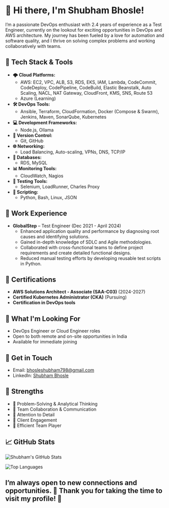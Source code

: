 # 👋 Hi there, I'm Shubham Bhosle!

I’m a passionate DevOps enthusiast with 2.4 years of experience as a Test Engineer, currently on the lookout for exciting opportunities in DevOps and AWS architecture. My journey has been fueled by a love for automation and software quality, and I thrive on solving complex problems and working collaboratively with teams.

## 🔧 Tech Stack & Tools

- **🌩️ Cloud Platforms:** 
  - AWS: EC2, VPC, ALB, S3, RDS, EKS, IAM, Lambda, CodeCommit, CodeDeploy, CodePipeline, CodeBuild, Elastic Beanstalk, Auto Scaling, NACL, NAT Gateway, CloudFront, KMS, SNS, Route 53
  - Azure (Learning)
- **🛠️ DevOps Tools:** 
  - Ansible, Terraform, CloudFormation, Docker (Compose & Swarm), Jenkins, Maven, SonarQube, Kubernetes
- **💻 Development Frameworks:** 
  - Node.js, Ollama
- **🔄 Version Control:** 
  - Git, GitHub
- **🌐 Networking:** 
  - Load Balancing, Auto-scaling, VPNs, DNS, TCP/IP
- **💾 Databases:** 
  - RDS, MySQL
- **📊 Monitoring Tools:** 
  - CloudWatch, Nagios
- **🧪 Testing Tools:** 
  - Selenium, LoadRunner, Charles Proxy
- **📜 Scripting:** 
  - Python, Bash, Linux, JSON

## 💼 Work Experience

- **GlobalStep** – Test Engineer (Dec 2021 - April 2024)
  - Enhanced application quality and performance by diagnosing root causes and identifying solutions.
  - Gained in-depth knowledge of SDLC and Agile methodologies.
  - Collaborated with cross-functional teams to define project requirements and create detailed functional designs.
  - Reduced manual testing efforts by developing reusable test scripts in Python.

## 📜 Certifications

- **AWS Solutions Architect - Associate (SAA-C03)** (2024-2027)
- **Certified Kubernetes Administrator (CKA)** (Pursuing)
- **Certification in DevOps tools**

## 🌱 What I'm Looking For

- DevOps Engineer or Cloud Engineer roles
- Open to both remote and on-site opportunities in India
- Available for immediate joining

## 📧 Get in Touch

- Email: [bhosleshubham798@gmail.com](mailto:bhosleshubham798@gmail.com)
- LinkedIn: [Shubham Bhosle](https://www.linkedin.com/in/shubham-bhosle-1b48a1215)

## 🌟 Strengths

- 🧠 Problem-Solving & Analytical Thinking
- 💬 Team Collaboration & Communication
- 🧐 Attention to Detail
- 👥 Client Engagement
- 🤝 Efficient Team Player

## 📈 GitHub Stats

![Shubham's GitHub Stats](https://github-readme-stats.vercel.app/api?username=yourusername&show_icons=true&theme=radical)

![Top Languages](https://github-readme-stats.vercel.app/api/top-langs/?username=yourusername&layout=compact&theme=radical)


## I’m always open to new connections and opportunities. 🌟 Thank you for taking the time to visit my profile! 🙌
